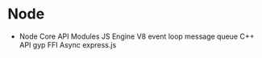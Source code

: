 # Node

* Node
  Core
  API
  Modules
  JS Engine
  V8
  event loop
  message queue
  C++ API
  gyp
  FFI
  Async
  express.js
